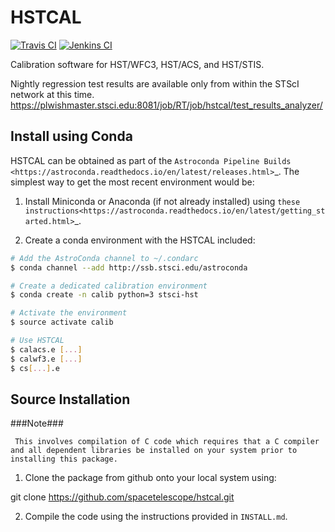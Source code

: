 # HSTCAL

[![Travis CI](https://travis-ci.org/spacetelescope/hstcal.svg?branch=master)](https://travis-ci.org/spacetelescope/hstcal)
[![Jenkins CI](https://ssbjenkins.stsci.edu/job/STScI/job/hstcal/job/master/badge/icon)](https://ssbjenkins.stsci.edu/job/STScI/job/hstcal/job/master/)

Calibration software for HST/WFC3, HST/ACS, and HST/STIS.

Nightly regression test results are available only from within the STScI network at this time.
https://plwishmaster.stsci.edu:8081/job/RT/job/hstcal/test_results_analyzer/

## Install using Conda

HSTCAL can be obtained as part of the `Astroconda Pipeline Builds <https://astroconda.readthedocs.io/en/latest/releases.html>`_.  The simplest way to get the most recent environment would be:

1.  Install Miniconda or Anaconda (if not already installed) using `these instructions<https://astroconda.readthedocs.io/en/latest/getting_started.html>`_.  

2.  Create a conda environment with the HSTCAL included:

```bash
# Add the AstroConda channel to ~/.condarc
$ conda channel --add http://ssb.stsci.edu/astroconda

# Create a dedicated calibration environment
$ conda create -n calib python=3 stsci-hst

# Activate the environment
$ source activate calib

# Use HSTCAL
$ calacs.e [...]
$ calwf3.e [...]
$ cs[...].e
```

## Source Installation

###Note###
```
 This involves compilation of C code which requires that a C compiler and all dependent libraries be installed on your system prior to installing this package.
```
1. Clone the package from github onto your local system using:

  git clone https://github.com/spacetelescope/hstcal.git

2. Compile the code using the instructions provided in `INSTALL.md`.
